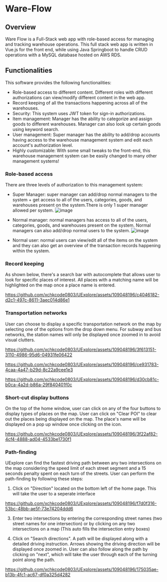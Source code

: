 # Ware-Flow

## Overview
Ware Flow is a Full-Stack web app with role-based access for managing and tracking warehouse operations. This full stack web app is written in Vue.js for the front end, while using Java Springboot to handle CRUD operations with a MySQL database hosted on AWS RDS. 

## Functionalities 
This software provides the following functionalities: 
- Role-based access to different content. Different roles with different authorizations can view/modify different content in the web app.
- Record keeping of all the transactions happening across all of the warehouses.
- Security: This system uses JWT token for sign-in authorizations. 
- Item management: Manager has the ability to categorize and assign goods to different warehouses. Manager can also look up certain goods using keyword search.
- User management: Super manager has the ability to add/drop accounts having access to the warehouse management system and edit each account's authorization level.
- Highly customizable: With some small tweaks to the front-end, this warehouse management system can be easily changed to many other management systems! 

### Role-based access 
There are three levels of authorization to this management system: 
- Super Manager: super manager can add/drop normal managers to the system + get access to all of the users, categories, goods, and warehouses present on the system.There is only 1 super manager allowed per system.
![image](https://github.com/xchkcode0803/Ware-Flow/assets/109048196/cffffdea-9ccd-4104-8e29-861938ff81d8)

- Normal manager: normal managers has access to all of the users, categories, goods, and warehouses present on the system. Normal managers can also add/drop normal users to the system.
![image](https://github.com/xchkcode0803/Ware-Flow/assets/109048196/40a16c8f-5b84-4243-b919-d9e4c2aa0467)

- Normal user: normal users can view/edit all of the items on the system and they can also get an overview of the transaction records happening within the system. 




### Record keeping
As shown below, there's a search bar with autocomplete that allows user to look for specific places of interest. All places with a matching name will be highlighted on the map once a place name is entered. 


https://github.com/xchkcode0803/UExplore/assets/109048196/c4046182-d2c1-497c-8611-3aec014d86e1



### Transportation networks 
User can choose to display a specific transportation network on the map by selecting one of the options from the drop down menu. For subway and bus networks, the station names will only be displayed once zoomed in to avoid visual clutters. 



https://github.com/xchkcode0803/UExplore/assets/109048196/3f613151-3110-4986-95d6-04931fe06422



https://github.com/xchkcode0803/UExplore/assets/109048196/ce931783-4caa-4a47-b29d-8c22a9cee1e3


https://github.com/xchkcode0803/UExplore/assets/109048196/d30cb81c-b0ca-4a2d-b86a-29f840401f0c




### Short-cut display buttons 
On the top of the home window, user can click on any of the four buttons to display types of places on the map. User can click on "Clear POI" to clear out the places being displayed on the map. The place's name will be displayed on a pop up window once clicking on the icon. 


https://github.com/xchkcode0803/UExplore/assets/109048196/3f22af82-4cf4-4888-ad04-4533be1730f1


### Path-finding
UExplore can find the fastest driving path between any two intersections on the map considering the speed limit of each street segment and a 15 seconds penalty spent on each turn of the streets. User can perform the path-finding by following these steps: 

1. Click on "Direction" located on the bottom left of the home page. This will take the user to a seperate interface


https://github.com/xchkcode0803/UExplore/assets/109048196/f7d0f316-53bc-48bb-ae5f-73e74204ddd6


3. Enter two intersections by entering the corresponding street names (two street names for one intersection) or by clicking on any two intersections on a map (This auto fills the intersection entry boxes)

4. Click on "Search directions". A path will be displayed along with a detailed driving instruction. Arrows showing the driving direction will be displayed once zoomed in. User can also follow along the path by clicking on "next", which will take the user through each of the turning point along the path. 


https://github.com/xchkcode0803/UExplore/assets/109048196/175035ae-b13b-4fc1-ac67-df0a325d4282
















